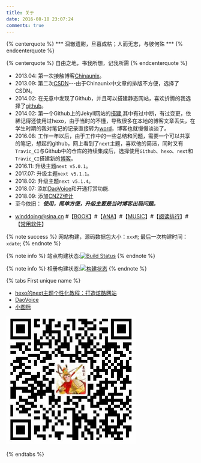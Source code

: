 ```yaml
---
title: 关于
date: 2016-08-18 23:07:24
comments: true
---
```


{% centerquote %} *** 涸辙遗鲋，旦暮成枯；人而无志，与彼何殊 *** {% endcenterquote %}

{% centerquote %} 自由之地，书我所想，记我所需 {% endcenterquote %}


* 2013.04: 第一次接触博客[Chinaunix](http://blog.chinaunix.net/uid/28769209/year-201304-list-1.html)。
* 2013.09: 第二次[CSDN](https://blog.csdn.net/sdreamq)---由于Chinaunix中文章的排版不方便，选择了CSDN。
* 2014.02: 在无意中发现了Github，并且可以搭建静态网站，喜欢折腾的我选择了[github](https://shaowangquan.github.io)。
* 2014.02: 第一个Github上的Jekyll网站的[搭建](https://winddoing.github.io/2014/02/26/2014-02-26-Github+jekyll%E5%8D%9A%E5%AE%A2%E7%BB%88%E4%BA%8E%E6%90%AD%E5%BB%BA%E5%A5%BD%E4%BA%86/),其中有过中断，有过变更，依稀记得还使用过hexo，由于当时的不懂，导致很多在本地的博客文章丢失，在学生时期的我对笔记的记录直接转为[word](https://winddoing.github.io/old_notes/)，博客也就慢慢淡淡了。
* 2016.08: 工作一年以后，由于工作中的一些总结和问题，需要一个可以共享的笔记，想起的github，网上看到了`next`主题，喜欢他的简洁，同时又有`Travic_CI`与Github中的仓库的持续集成后，选择使用`Github`、`hexo`、`next`和`Travic_CI`搭建新的[博客](https://winddoing.github.io)。
* 2016.11: 升级主题`next v5.0.1`。
* 2017.07: 升级主题`next v5.1.1`。
* 2018.02: 升级主题`next v5.1.4`。
* 2018.07: 添加[DaoVoice](http://www.daovoice.io)和开通打赏功能.
* 2018.09: 添加[CNZZ统计](http://www.cnzz.com/stat/website.php?web_id=1254703532)
* 至今依旧： ***使用，简单方便，升级主要是当时博客出现问题。***

- winddoing@sina.cn #【[BOOK](../books)】#【[ANA](../ana)】#【[MUSIC](../music)】#【[阅读排行](../top)】#【[常用软件](../software)】

{% note success %}
网站构建，源码数据包大小：`xxxM`; 最后一次构建时间：`xdate`;
{% endnote %}

{% note info %}
站点构建状态:[![Build Status](https://travis-ci.org/Winddoing/Winddoing.github.io.svg?branch=web_source)](https://travis-ci.org/Winddoing/Winddoing.github.io)
{% endnote %}

{% note info %}
相册构建状态:[![构建状态](https://dev.tencent.com/badges/Winddoing/photos/branch/master/build.svg)](https://dev.tencent.com/u/Winddoing/p/photos/ci/job)
{% endnote %}

{% tabs First unique name %}
<!-- tab 网站配置 -->

* [hexo的next主题个性化教程：打造炫酷网站](https://blog.csdn.net/qq_33699981/article/details/72716951)
* [DaoVoice](https://dashboard.daovoice.io/app/a28f1641/users?segment=all-users)
* [小图标](https://fontawesome.com/icons?from=io)

<!-- endtab -->

<!-- tab 捐助 -->

![alipay](/images/alipay.jpg)

<!-- endtab -->

{% endtabs %}

